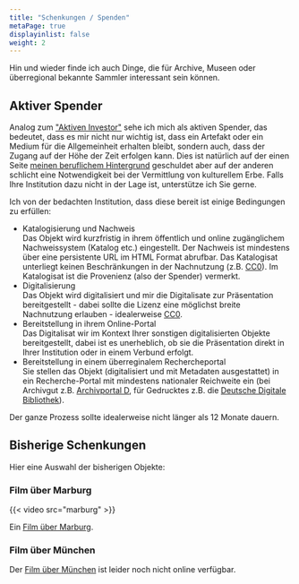 ```yaml
---
title: "Schenkungen / Spenden"
metaPage: true
displayinlist: false
weight: 2
---
```


Hin und wieder finde ich auch Dinge, die für Archive, Museen oder überregional bekannte Sammler interessant sein können.


## Aktiver Spender

Analog zum ["Aktiven Investor"](https://de.wikipedia.org/wiki/Aktiver_Investor) sehe ich mich als aktiven Spender, das bedeutet, dass es mir nicht nur wichtig ist, dass ein Artefakt oder ein Medium für die Allgemeinheit erhalten bleibt, sondern auch, dass der Zugang auf der Höhe der Zeit erfolgen kann. Dies ist natürlich auf der einen Seite [meinen beruflichem Hintergrund](/about/#professional-interests) geschuldet aber auf der anderen schlicht eine Notwendigkeit bei der Vermittlung von kulturellem Erbe. Falls Ihre Institution dazu nicht in der Lage ist, unterstütze ich Sie gerne.

Ich von der bedachten Institution, dass diese bereit ist einige Bedingungen zu erfüllen:

<ul class="list-block">
    <li><div class="li-heading">Katalogisierung und Nachweis</div>
        <div class="li-body">Das Objekt wird kurzfristig in ihrem öffentlich und online zugänglichem Nachweissystem (Katalog etc.) eingestellt. Der Nachweis ist mindestens über eine persistente URL im HTML Format abrufbar. Das Katalogisat unterliegt keinen Beschränkungen in der Nachnutzung (z.B. <a href="https://creativecommons.org/share-your-work/public-domain/cc0/" title="CC0">CC0</a>). Im Katalogisat ist die Provenienz (also der Spender) vermerkt.
        </div>
    </li>
    <li><div class="li-heading">Digitalisierung</div></li>
        <div class="li-body">Das Objekt wird digitalisiert und mir die Digitalisate zur Präsentation bereitgestellt - dabei sollte die Lizenz eine möglichst breite Nachnutzung erlauben - idealerweise <a href="https://creativecommons.org/share-your-work/public-domain/cc0/" title="CC0">CC0</a>.
        </div>
    </li>
    <li><div class="li-heading">Bereitstellung in ihrem Online-Portal</div></li>
        <div class="li-body">Das Digitalisat wir im Kontext Ihrer sonstigen digitalisierten Objekte bereitgestellt, dabei ist es unerheblich, ob sie die Präsentation direkt in Ihrer Institution oder in einem Verbund erfolgt.
        </div>
    </li>
    <li><div class="li-heading">Bereitstellung in einem überreginalem Rechercheportal</div></li>
        <div class="li-body">Sie stellen das Objekt (digitalisiert und mit Metadaten ausgestattet) in ein Recherche-Portal mit mindestens nationaler Reichweite ein (bei Archivgut z.B. <a href="https://www.archivportal-d.de/" title="Archivportal D">Archivportal D</a>, für Gedrucktes z.B. die <a href="https://www.deutsche-digitale-bibliothek.de/" title="Deutsche Digitale Bibliothek">Deutsche Digitale Bibliothek</a>).
        </div>
    </li>
</ul>

Der ganze Prozess sollte idealerweise nicht länger als 12 Monate dauern.

## Bisherige Schenkungen

Hier eine Auswahl der bisherigen Objekte:

### Film über Marburg

{{< video src="marburg" >}}

Ein [Film über Marburg](https://arcinsys.hessen.de/arcinsys/detailAction?detailid=v7729942).

### Film über München

Der [Film über München](https://stadtarchiv.muenchen.de/scopeQuery/detail.aspx?ID=617667) ist leider noch nicht online verfügbar.
